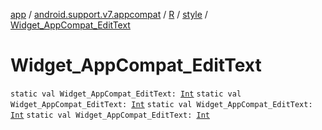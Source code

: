 [app](../../../index.md) / [android.support.v7.appcompat](../../index.md) / [R](../index.md) / [style](index.md) / [Widget_AppCompat_EditText](.)

# Widget_AppCompat_EditText

`static val Widget_AppCompat_EditText: `[`Int`](https://kotlinlang.org/api/latest/jvm/stdlib/kotlin/-int/index.html)
`static val Widget_AppCompat_EditText: `[`Int`](https://kotlinlang.org/api/latest/jvm/stdlib/kotlin/-int/index.html)
`static val Widget_AppCompat_EditText: `[`Int`](https://kotlinlang.org/api/latest/jvm/stdlib/kotlin/-int/index.html)
`static val Widget_AppCompat_EditText: `[`Int`](https://kotlinlang.org/api/latest/jvm/stdlib/kotlin/-int/index.html)